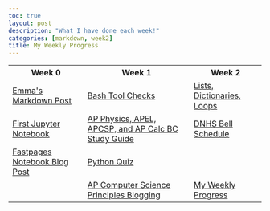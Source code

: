 ```yaml
---
toc: true
layout: post
description: "What I have done each week!"
categories: [markdown, week2]
title: My Weekly Progress
---
```

<html>
<style>
    table, th, td {
        border: 2 px white;
    }
</style>

<table>
   <tr>
        <th>Week 0 </th>
        <th>Week 1 </th>
        <th>Week 2 </th>
   </tr>
   <tr>
        <td><a href="https://e-shen2022.github.io/emma_blog/markdown/week0/2022/08/22/test-markdown-post.html">Emma's Markdown Post</a></td>
        <td><a href = "https://e-shen2022.github.io/emma_blog/jupyter/week1/2022/09/01/bash-notebook.html">Bash Tool Checks</a></td>
        <td><a href = "Lists, Dictionaries, Loops"> Lists, Dictionaries, Loops</a></td>
   </tr>
   <tr>
        <td><a href = "https://e-shen2022.github.io/emma_blog/jupyter/week0/2022/08/22/notebook.html"> First Jupyter Notebook</a></td>
        <td><a href = "https://e-shen2022.github.io/emma_blog/markdown/week1/2022/08/28/classes.html">AP Physics, APEL, APCSP, and AP Calc BC Study Guide</a></td>
        <td><a href="https://e-shen2022.github.io/emma_blog/markdown/week2/2022/08/22/bellschedule.html">DNHS Bell Schedule</a></td>
   </tr>
   <tr>
        <td><a href = "https://e-shen2022.github.io/emma_blog/jupyter/week0/2020/02/20/test.html"> Fastpages Notebook Blog Post</a></td>
        <td><a href="https://e-shen2022.github.io/emma_blog/jupyter/week1/2022/08/26/quiz.html"> Python Quiz</a></td>
        <td></td>
   </tr>
   <tr>
        <td></td>
        <td><a href = "https://e-shen2022.github.io/emma_blog/markdown/week1/2022/08/22/apcspblbog.html">AP Computer Science Principles Blogging</a></td>
        <td><a href = "https://e-shen2022.github.io/emma_blog/markdown/week2/2022/09/24/classweeks.html">My Weekly Progress</a></td>
   </tr>
</table>
